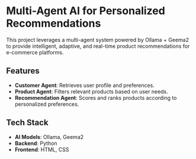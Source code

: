 # Multi-Agent AI for Personalized Recommendations

This project leverages a multi-agent system powered by Ollama + Geema2 to provide intelligent, adaptive, and real-time product recommendations for e-commerce platforms.

## Features
- **Customer Agent**: Retrieves user profile and preferences.
- **Product Agent**: Filters relevant products based on user needs.
- **Recommendation Agent**: Scores and ranks products according to personalized preferences.

## Tech Stack
- **AI Models**: Ollama, Geema2
- **Backend**: Python
- **Frontend**: HTML, CSS

